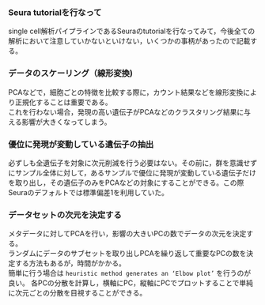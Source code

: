 ### Seura tutorialを行なって
single cell解析パイプラインであるSeuraのtutorialを行なってみて，今後全ての解析において注意していかないといけない，いくつかの事柄があったので記載する。  

### データのスケーリング（線形変換)
PCAなどで，細胞ごとの特徴を比較する際に，カウント結果などを線形変換により正規化することは重要である。  
これを行わない場合，発現の高い遺伝子がPCAなどのクラスタリング結果に与える影響が大きくなってしまう。  

### 優位に発現が変動している遺伝子の抽出  
必ずしも全遺伝子を対象に次元削減を行う必要はない。その前に，群を意識せずにサンプル全体に対して，あるサンプルで優位に発現が変動している遺伝子だけを取り出し，その遺伝子のみをPCAなどの対象にすることができる。この際Seuraのデフォルトでは標準偏差1を利用していた。

### データセットの次元を決定する
メタデータに対してPCAを行い，影響の大きいPCの数でデータの次元を決定する。  
ランダムにデータのサブセットを取り出しPCAを繰り返して重要なPCの数を決定する方法もあるが，時間がかかる。  
簡単に行う場合は ```heuristic method generates an ‘Elbow plot’``` を行うのが良い。
各PCの分散を計算し，横軸にPC，縦軸にPCでプロットすることで単純に次元ごとの分散を目視することができる。
